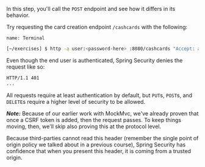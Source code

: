 In this step, you'll call the `POST` endpoint and see how it differs in its behavior.

Try requesting the card creation endpoint `/cashcards` with the following:

```dashboard:open-dashboard
name: Terminal
```

```bash
[~/exercises] $ http -a user:<password-here> :8080/cashcards "Accept: application/json" amount=1 owner=sarah1
```

Even though the end user is authenticated, Spring Security denies the request like so:

```bash
HTTP/1.1 401
...
```

All requests require at least authentication by default, but `PUT`s, `POST`s, and `DELETE`s require a higher level of security to be allowed.

**_Note:_** Because of our earlier work with MockMvc, we've already proven that once a CSRF token is added, then the request passes. To keep things moving, then, we'll skip also proving this at the protocol level.

Because third-parties cannot read this header (remember the single point of origin policy we talked about in a previous course), Spring Security has confidence that when you present this header, it is coming from a trusted origin.
